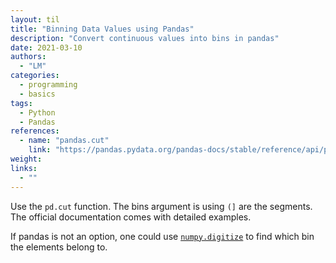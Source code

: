 ```yaml
---
layout: til
title: "Binning Data Values using Pandas"
description: "Convert continuous values into bins in pandas"
date: 2021-03-10
authors:
  - "LM"
categories:
  - programming
  - basics
tags:
  - Python
  - Pandas
references:
  - name: "pandas.cut"
    link: "https://pandas.pydata.org/pandas-docs/stable/reference/api/pandas.cut.html"
weight:
links:
  - ""
---
```


Use the `pd.cut` function. The bins argument is using `(]` are the segments. The official documentation comes with detailed examples.



If pandas is not an option, one could use [`numpy.digitize`](https://numpy.org/doc/stable/reference/generated/numpy.digitize.html) to find which bin the elements belong to.
